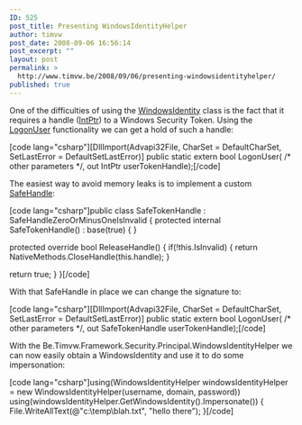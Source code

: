 ```yaml
---
ID: 525
post_title: Presenting WindowsIdentityHelper
author: timvw
post_date: 2008-09-06 16:56:14
post_excerpt: ""
layout: post
permalink: >
  http://www.timvw.be/2008/09/06/presenting-windowsidentityhelper/
published: true
---
```

<p>One of the difficulties of using the <a href="http://msdn.microsoft.com/en-us/library/system.security.principal.windowsidentity.aspx">WindowsIdentity</a> class is the fact that it requires a handle (<a href="http://msdn.microsoft.com/en-us/library/system.intptr.aspx">IntPtr</a>) to a Windows Security Token. Using the <a href="http://msdn.microsoft.com/en-us/library/aa378184(VS.85).aspx">LogonUser</a> functionality we can get a hold of such a handle:</p>

[code lang="csharp"][DllImport(Advapi32File, CharSet = DefaultCharSet, SetLastError = DefaultSetLastError)]
public static extern bool LogonUser( /* other parameters */, out IntPtr userTokenHandle);[/code]

<p>The easiest way to avoid memory leaks is to implement a custom <a href="http://msdn.microsoft.com/en-us/library/system.runtime.interopservices.safehandle.aspx">SafeHandle</a>:</p>
[code lang="csharp"]public class SafeTokenHandle : SafeHandleZeroOrMinusOneIsInvalid
{
 protected internal SafeTokenHandle()
  : base(true)
 {
 }

 protected override bool ReleaseHandle()
 {
  if(!this.IsInvalid)
  {
   return NativeMethods.CloseHandle(this.handle);
  }

  return true;
 }
}[/code]

<p>With that SafeHandle in place we can change the signature to:</p>

[code lang="csharp"][DllImport(Advapi32File, CharSet = DefaultCharSet, SetLastError = DefaultSetLastError)]
public static extern bool LogonUser( /* other parameters */, out SafeTokenHandle userTokenHandle);[/code]

<p>With the Be.Timvw.Framework.Security.Principal.WindowsIdentityHelper we can now easily obtain a WindowsIdentity and use it to do some impersonation:</p>

[code lang="csharp"]using(WindowsIdentityHelper windowsIdentityHelper = new WindowsIdentityHelper(username, domain, password))
using(windowsIdentityHelper.GetWindowsIdentity().Impersonate())
{
 File.WriteAllText(@"c:\temp\blah.txt", "hello there");
}[/code]